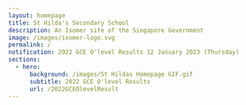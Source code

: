 ```yaml
---
layout: homepage
title: St Hilda's Secondary School
description: An Isomer site of the Singapore Government
image: /images/isomer-logo.svg
permalink: /
notification: 2022 GCE O'level Results 12 January 2023 (Thursday)
sections:
  - hero:
      background: /images/St Hildas Homepage GIF.gif
      subtitle: 2022 GCE O'level Results
      url: /2022GCEOlevelResult
---
```

